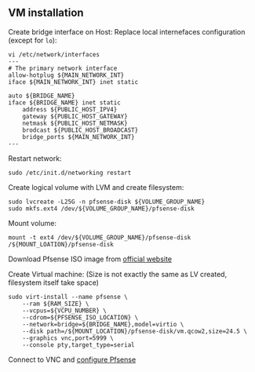 VM installation
------

Create bridge interface on Host:
Replace local internefaces configuration (except for `lo`):
```
vi /etc/network/interfaces
---
# The primary network interface
allow-hotplug ${MAIN_NETWORK_INT}
iface ${MAIN_NETWORK_INT} inet static

auto ${BRIDGE_NAME}
iface ${BRIDGE_NAME} inet static
	address ${PUBLIC_HOST_IPV4}
	gateway ${PUBLIC_HOST_GATEWAY}
	netmask ${PUBLIC_HOST_NETMASK}
	brodcast ${PUBLIC_HOST_BROADCAST}
	bridge_ports ${MAIN_NETWORK_INT}
---
```

Restart network:
```
sudo /etc/init.d/networking restart
```

Create logical volume with LVM and create filesystem:
```
sudo lvcreate -L25G -n pfsense-disk ${VOLUME_GROUP_NAME}
sudo mkfs.ext4 /dev/${VOLUME_GROUP_NAME}/pfsense-disk
```

Mount volume:
```
mount -t ext4 /dev/${VOLUME_GROUP_NAME}/pfsense-disk /${MOUNT_LOATION}/pfsense-disk
```

Download Pfsense ISO image from [official website](https://www.pfsense.org/download/)

Create Virtual machine:
(Size is not exactly the same as LV created, filesystem itself take space)
```
sudo virt-install --name pfsense \
	--ram ${RAM_SIZE} \
	--vcpus=${VCPU_NUMBER} \
	--cdrom=${PFSENSE_ISO_LOCATION} \
	--network=bridge=${BRIDGE_NAME},model=virtio \
	--disk path=/${MOUNT_LOCATION}/pfsense-disk/vm.qcow2,size=24.5 \
	--graphics vnc,port=5999 \
	--console pty,target_type=serial
```

Connect to VNC and [configure Pfsense](Pfsense.md)
